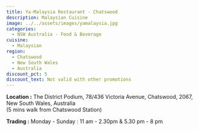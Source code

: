 ```yaml
---
title: Ya-Malaysia Restaurant - Chatswood
description: Malaysian Cuisine
image: ../../assets/images/yamalaysia.jpg
categories:
  - NSW Australia - Food & Beverage
cuisine:
  - Malaysian
region:
  - Chatswood
  - New South Wales
  - Australia
discount_pct: 5
discount_text: Not valid with other promotions
---
```

**Location :** The District Podium, 78/436 Victoria Avenue, Chatswood, 2067, New South Wales, Australia\
(5 mins walk from Chatswood Station)

**Trading :** Monday - Sunday : 11 am - 2.30pm & 5.30 pm - 8 pm
